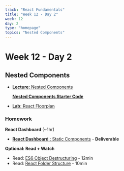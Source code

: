 ```yaml
---
track: "React Fundamentals"
title: "Week 12 - Day 2"
week: 12
day: 2
type: "homepage"
topics: "Nested Components"
---
```


# Week 12 - Day 2

## Nested Components

- [**Lecture:** Nested Components](/react-fundamentals/week-12/day-2/lecture-materials/nested-components)

  **<a href="/downloads/react_fundamentals/react-nested-components/nested-components-starter.zip" download>Nested Components Starter Code</a>**

- [**Lab:** React Floorplan](/react-fundamentals/week-12/day-2/labs/react-floorplan)


### Homework

**React Dashboard** (~1hr)

- [**React Dashboard** : Static Components](/react-fundamentals/week-12/day-2/labs/react-static-components) - **Deliverable**


**Optional: Read + Watch**

 - Read: [ES6 Object Destructuring](https://codeburst.io/es6-destructuring-the-complete-guide-7f842d08b98f) - 12min
 - Read: [React Folder Structure](https://www.robinwieruch.de/react-folder-structure?utm_campaign=Robin%20Wieruch%20-%20A%20Developer%27s%20Newsletter&utm_medium=email&utm_source=Revue%20newsletter) - 10min

